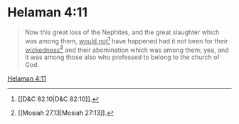 # Helaman 4:11

> Now this great loss of the Nephites, and the great slaughter which was among them, <u>would not</u>[^a] have happened had it not been for their <u>wickedness</u>[^b] and their abomination which was among them; yea, and it was among those also who professed to belong to the church of God.

[Helaman 4:11](https://www.churchofjesuschrist.org/study/scriptures/bofm/hel/4?lang=eng&id=p11#p11)


[^a]: [[D&C 82.10|D&C 82:10]].  
[^b]: [[Mosiah 27.13|Mosiah 27:13]].  
